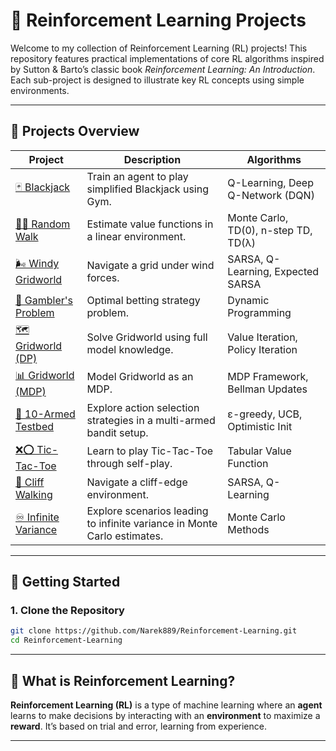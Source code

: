 # 🤖 Reinforcement Learning Projects

Welcome to my collection of Reinforcement Learning (RL) projects! This repository features practical implementations of core RL algorithms inspired by Sutton & Barto’s classic book *Reinforcement Learning: An Introduction*. Each sub-project is designed to illustrate key RL concepts using simple environments.

---

## 📁 Projects Overview

| Project | Description | Algorithms |
|--------|-------------|------------|
| [🃏 Blackjack](./projects/blackjack) | Train an agent to play simplified Blackjack using Gym. | Q-Learning, Deep Q-Network (DQN) |
| [🚶‍♂️ Random Walk](./projects/random-walk) | Estimate value functions in a linear environment. | Monte Carlo, TD(0), n-step TD, TD(λ) |
| [🌬️ Windy Gridworld](./projects/windy-gridworld) | Navigate a grid under wind forces. | SARSA, Q-Learning, Expected SARSA |
| [🎰 Gambler's Problem](./projects/gambler-problem) | Optimal betting strategy problem. | Dynamic Programming |
| [🗺️ Gridworld (DP)](./projects/gridworld-dp) | Solve Gridworld using full model knowledge. | Value Iteration, Policy Iteration |
| [📊 Gridworld (MDP)](./projects/gridworld-mdp) | Model Gridworld as an MDP. | MDP Framework, Bellman Updates |
| [🎯 10-Armed Testbed](./projects/ten-armed-testbed) | Explore action selection strategies in a multi-armed bandit setup. | ε-greedy, UCB, Optimistic Init |
| [❌⭕ Tic-Tac-Toe](./projects/tic-tac-toe) | Learn to play Tic-Tac-Toe through self-play. | Tabular Value Function |
| [🌄 Cliff Walking](./projects/cliff-walking) | Navigate a cliff-edge environment. | SARSA, Q-Learning |
| [♾️ Infinite Variance](./projects/infinite-variance) | Explore scenarios leading to infinite variance in Monte Carlo estimates. | Monte Carlo Methods |

---


## 🚀 Getting Started

### 1. Clone the Repository

```bash
git clone https://github.com/Narek889/Reinforcement-Learning.git
cd Reinforcement-Learning
```
---

## 🤖 What is Reinforcement Learning?

**Reinforcement Learning (RL)** is a type of machine learning where an **agent** learns to make decisions by interacting with an **environment** to maximize a **reward**. It’s based on trial and error, learning from experience.

---
